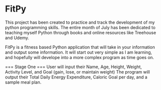 # FitPy

This project has been created to practice and track the development of my python programming skills. The entire month of July has been dedicated to teaching myself Python through books and online resources like Treehouse and Udemy. 

FitPy is a fitness based Python application that will take in your information and output some information. It will start out very simple as I am learning, and hopefully will develope into a more complex program as time goes on. 

=== Stage One ===
User will input their Name, Age, Height, Weight, Activity Level, and Goal (gain, lose, or maintain weight)
The program will output their Total Daily Energy Expenditure, Caloric Goal per day, and a sample meal plan.